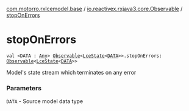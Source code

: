 [com.motorro.rxlcemodel.base](../index.md) / [io.reactivex.rxjava3.core.Observable](index.md) / [stopOnErrors](./stop-on-errors.md)

# stopOnErrors

`val <DATA : `[`Any`](https://kotlinlang.org/api/latest/jvm/stdlib/kotlin/-any/index.html)`> `[`Observable`](http://reactivex.io/RxJava/3.x/javadoc/io/reactivex/rxjava3/core/Observable.html)`<`[`LceState`](../-lce-state/index.md)`<`[`DATA`](stop-on-errors.md#DATA)`>>.stopOnErrors: `[`Observable`](http://reactivex.io/RxJava/3.x/javadoc/io/reactivex/rxjava3/core/Observable.html)`<`[`LceState`](../-lce-state/index.md)`<`[`DATA`](stop-on-errors.md#DATA)`>>`

Model's state stream which terminates on any error

### Parameters

`DATA` - Source model data type